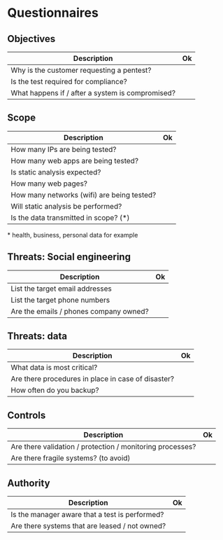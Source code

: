 # Questionnaires

## Objectives

| Description                                                             | Ok |
| ----------------------------------------------------------------------- | -- |
| Why is the customer requesting a pentest? | |
| Is the test required for compliance? | |
| What happens if / after a system is compromised? | |

## Scope

| Description                                                             | Ok |
| ----------------------------------------------------------------------- | -- |
| How many IPs are being tested? | |
| How many web apps are being tested? | |
| Is static analysis expected? | |
| How many web pages? | |
| How many networks (wifi) are being tested? | |
| Will static analysis be performed? | |
| Is the data transmitted in scope? (\*) | |

\* health, business, personal data for example

## Threats: Social engineering

| Description                                                             | Ok |
| ----------------------------------------------------------------------- | -- |
| List the target email addresses | |
| List the target phone numbers | |
| Are the emails / phones company owned? | |

## Threats: data

| Description                                                             | Ok |
| ----------------------------------------------------------------------- | -- |
| What data is most critical? | |
| Are there procedures in place in case of disaster? | |
| How often do you backup? | |

## Controls

| Description                                                             | Ok |
| ----------------------------------------------------------------------- | -- |
| Are there validation / protection / monitoring processes? | |
| Are there fragile systems? (to avoid) | |

## Authority

| Description                                                             | Ok |
| ----------------------------------------------------------------------- | -- |
| Is the manager aware that a test is performed? | |
| Are there systems that are leased / not owned? | |
